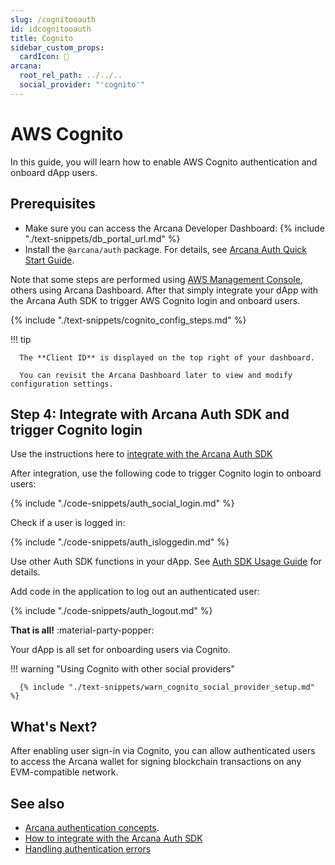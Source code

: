 ```yaml
---
slug: /cognitooauth
id: idcognitooauth
title: Cognito
sidebar_custom_props:
  cardIcon: 🤝
arcana:
  root_rel_path: ../../..
  social_provider: "'cognito'"
---
```


# AWS Cognito

In this guide, you will learn how to enable AWS Cognito authentication and onboard dApp users.

## Prerequisites

* Make sure you can access the Arcana Developer Dashboard: {% include "./text-snippets/db_portal_url.md" %}
* Install the `@arcana/auth` package. For details, see [Arcana Auth Quick Start Guide]({{page.meta.arcana.root_rel_path}}/walletsdk/wallet_qs.md).

Note that some steps are performed using [AWS Management Console](https://docs.aws.amazon.com/cognito/latest/developerguide/cognito-user-pools-app-idp-settings.html), others using Arcana Dashboard. After that simply integrate your dApp with the Arcana Auth SDK to trigger AWS Cognito login and onboard users.

{% include "./text-snippets/cognito_config_steps.md" %}

!!! tip

      The **Client ID** is displayed on the top right of your dashboard.

      You can revisit the Arcana Dashboard later to view and modify configuration settings. 

## Step 4: Integrate with Arcana Auth SDK and trigger Cognito login

Use the instructions here to [integrate with the Arcana Auth SDK]({{page.meta.arcana.root_rel_path}}/howto/integrate_auth/index.md)

After integration, use the following code to trigger Cognito login to onboard users:

{% include "./code-snippets/auth_social_login.md" %}

Check if a user is logged in:

{% include "./code-snippets/auth_isloggedin.md" %}

Use other Auth SDK functions in your dApp. See [Auth SDK Usage Guide]({{page.meta.arcana.root_rel_path}}/walletsdk/wallet_usage.md) for details.

Add code in the application to log out an authenticated user:

{% include "./code-snippets/auth_logout.md" %}

**That is all!**  :material-party-popper:

Your dApp is all set for onboarding users via Cognito.

!!! warning "Using Cognito with other social providers"

      {% include "./text-snippets/warn_cognito_social_provider_setup.md" %}
      

## What's Next?

After enabling user sign-in via Cognito, you can allow authenticated users to access the Arcana wallet for signing blockchain transactions on any EVM-compatible network.

## See also

* [Arcana authentication concepts]({{page.meta.arcana.root_rel_path}}/concepts/authtype/arcanaauth.md).
* [How to integrate with the Arcana Auth SDK]({{page.meta.arcana.root_rel_path}}/howto/integrate_auth/index.md)
* [Handling authentication errors]({{page.meta.arcana.root_rel_path}}/walletsdk/wallet_err.md)
